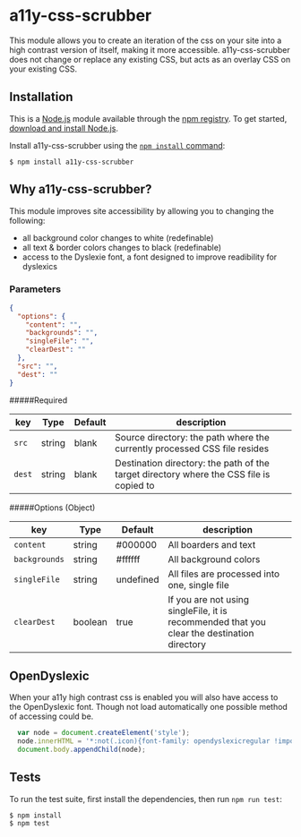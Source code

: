 a11y-css-scrubber
=========
This module allows you to create an iteration of the css on your site into a high contrast version of itself, making it more accessible. a11y-css-scrubber does not change or replace any existing CSS, but acts as an overlay CSS on your existing CSS.


## Installation

This is a [Node.js](https://nodejs.org/en/) module available through the
[npm registry](https://www.npmjs.com/). To get started, [download and install Node.js](https://nodejs.org/en/download/).

Install a11y-css-scrubber using the
[`npm install` command](https://docs.npmjs.com/getting-started/installing-npm-packages-locally):

```
$ npm install a11y-css-scrubber
```

## Why a11y-css-scrubber?

This module improves site accessibility by allowing you to changing the following:

 * all background color changes to white (redefinable)
 * all text & border colors changes to black (redefinable)
 * access to the Dyslexie font, a font designed to improve readibility for dyslexics


### Parameters

```json
{
  "options": {
    "content": "",
    "backgrounds": "",
    "singleFile": "",
    "clearDest": ""
  },
  "src": "",
  "dest": ""
}

```

#####Required

key              | Type   | Default | description                                                              |
------------------|--------|---------|--------------------------------------------------------------------------|
 `src`            | string | blank    | Source directory: the path where the currently processed CSS file resides            |
 `dest`           | string | blank    | Destination directory: the path of the target directory where the CSS file is copied to              |

#####Options (Object)

 key              | Type    | Default | description                                                              |
------------------|---------|---------|--------------------------------------------------------------------------|
 `content`        | string  | #000000 | All boarders and text               |
 `backgrounds`    | string  | #ffffff | All background colors                            |
 `singleFile`     | string  | undefined     | All files are processed into one, single file             |
 `clearDest`      | boolean | true   | If you are not using singleFile, it is recommended that you clear the destination directory            |

## OpenDyslexic
When your a11y high contrast css is enabled you will also have access to the OpenDyslexic font. Though not load automatically one possible method of accessing could be.

```javascript
  var node = document.createElement('style');
  node.innerHTML = '*:not(.icon){font-family: opendyslexicregular !important;}';
  document.body.appendChild(node);

```

## Tests

  To run the test suite, first install the dependencies, then run `npm run test`:

```
$ npm install
$ npm test
```
